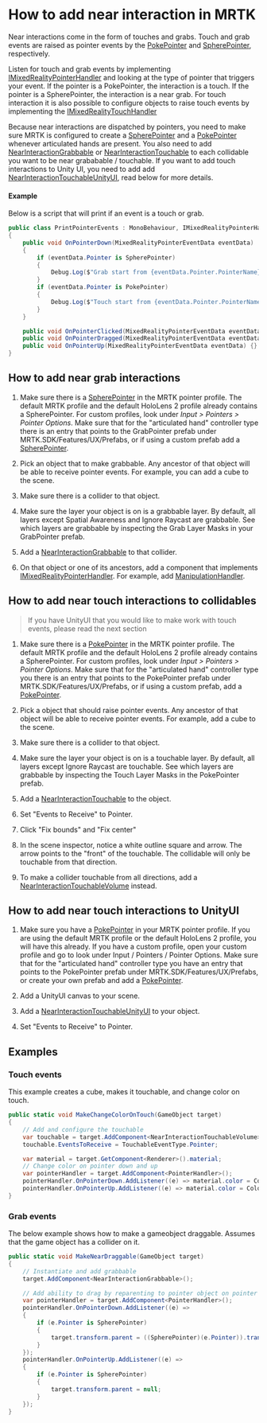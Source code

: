 # How to add near interaction in MRTK
Near interactions come in the form of touches and grabs. Touch and grab events are raised as pointer events by the [PokePointer](Pointers.md#pokepointer) and [SpherePointer](Pointers.md#spherepointer), respectively.

Listen for touch and grab events by implementing [IMixedRealityPointerHandler](xref:Microsoft.MixedReality.Toolkit.Input.IMixedRealityPointerHandler) and looking at the type of pointer that triggers your event. If the pointer is a PokePointer, the interaction is a touch. If the pointer is a SpherePointer, the interaction is a near grab. For touch interaction it is also possible to configure objects to raise touch events by implementing the [IMixedRealityTouchHandler](xref:Microsoft.MixedReality.Toolkit.Input.IMixedRealityTouchHandler)

Because near interactions are dispatched by pointers, you need to make sure MRTK is configured to create a [SpherePointer](Pointers.md#spherepointer) and a [PokePointer](Pointers.md#pokepointer) whenever articulated hands are present. You also need to add [NearInteractionGrabbable](xref:Microsoft.MixedReality.Toolkit.Input.NearInteractionGrabbable) or [NearInteractionTouchable](xref:Microsoft.MixedReality.Toolkit.Input.NearInteractionTouchable) to each collidable you want to be near grababable / touchable. If you want to add touch interactions to Unity UI, you need to add add [NearInteractionTouchableUnityUI](xref:Microsoft.MixedReality.Toolkit.Input.NearInteractionTouchableUnityUI), read below for more details.

#### Example
Below is a script that will print if an event is a touch or grab.

```csharp
public class PrintPointerEvents : MonoBehaviour, IMixedRealityPointerHandler
{
    public void OnPointerDown(MixedRealityPointerEventData eventData)
    {
        if (eventData.Pointer is SpherePointer)
        {
            Debug.Log($"Grab start from {eventData.Pointer.PointerName}");
        }
        if (eventData.Pointer is PokePointer)
        {
            Debug.Log($"Touch start from {eventData.Pointer.PointerName}");
        }
    }

    public void OnPointerClicked(MixedRealityPointerEventData eventData) {}
    public void OnPointerDragged(MixedRealityPointerEventData eventData) {}
    public void OnPointerUp(MixedRealityPointerEventData eventData) {}
}
```

## How to add near grab interactions
1. Make sure there is a [SpherePointer](Pointers.md#spherepointer) in the MRTK pointer profile. The default MRTK profile and the default HoloLens 2 profile already contains a SpherePointer. For custom profiles, look under _Input > Pointers > Pointer Options_. Make sure that for the "articulated hand" controller type there is an entry that points to the GrabPointer prefab under MRTK.SDK/Features/UX/Prefabs, or if using a custom prefab add a [SpherePointer](Pointers.md#spherepointer).

1. Pick an object that to make grabbable. Any ancestor of that object will be able to receive pointer events. For example, you can add a cube to the scene.

1. Make sure there is a collider to that object.

1. Make sure the layer your object is on is a grabbable layer. By default, all layers except Spatial Awareness and Ignore Raycast are grabbable. See which layers are grabbable by inspecting the Grab Layer Masks in your GrabPointer prefab.

1. Add a [NearInteractionGrabbable](xref:Microsoft.MixedReality.Toolkit.Input.NearInteractionGrabbable) to that collider.

1. On that object or one of its ancestors, add a component that implements [IMixedRealityPointerHandler](xref:Microsoft.MixedReality.Toolkit.Input.IMixedRealityPointerHandler). For example, add [ManipulationHandler](xref:Microsoft.MixedReality.Toolkit.UI.ManipulationHandler).


## How to add near touch interactions to collidables
> If you have UnityUI that you would like to make work with touch events, please read the next section

1. Make sure there is a [PokePointer](Pointers.md#pokepointer) in the MRTK pointer profile.  The default MRTK profile and the default HoloLens 2 profile already contains a SpherePointer. For custom profiles, look under _Input > Pointers > Pointer Options_. Make sure that for the "articulated hand" controller type you there is an entry that points to the PokePointer prefab under MRTK.SDK/Features/UX/Prefabs, or if using a custom prefab, add a [PokePointer](Pointers.md#pokepointer).

1.  Pick a object that should raise pointer events. Any ancestor of that object will be able to receive pointer events. For example, add a cube to the scene.

1. Make sure there is a collider to that object.

1. Make sure the layer your object is on is a touchable layer. By default, all layers except Ignore Raycast are touchable. See which layers are grabbable by inspecting the Touch Layer Masks in the PokePointer prefab.

1. Add a [NearInteractionTouchable](xref:Microsoft.MixedReality.Toolkit.Input.NearInteractionTouchable) to the object. 

1. Set "Events to Receive" to Pointer.

1. Click "Fix bounds" and "Fix center"

1. In the scene inspector, notice a white outline square and arrow. The arrow points to the "front" of the touchable. The collidable will only be touchable from that direction.

1. To make a collider touchable from all directions, add a [NearInteractionTouchableVolume](xref:Microsoft.MixedReality.Toolkit.Input.NearInteractionTouchableVolume) instead.

## How to add near touch interactions to UnityUI
1. Make sure you have a [PokePointer](Pointers.md#pokepointer) in your MRTK pointer profile. If you are using the default MRTK profile or the default HoloLens 2 profile, you will have this already. If you have a custom profile, open your custom profile and go to look under Input / Pointers  / Pointer Options. Make sure that for the "articulated hand" controller type you have an entry that points to the PokePointer prefab under MRTK.SDK/Features/UX/Prefabs, or create your own prefab and add a [PokePointer](Pointers.md#pokepointer).

1. Add a UnityUI canvas to your scene.

1. Add a [NearInteractionTouchableUnityUI](xref:Microsoft.MixedReality.Toolkit.Input.NearInteractionTouchableUnityUI) to your object. 

1. Set "Events to Receive" to Pointer.


## Examples

### Touch events
This example creates a cube, makes it touchable, and change color on touch.
```csharp
public static void MakeChangeColorOnTouch(GameObject target)
{
    // Add and configure the touchable
    var touchable = target.AddComponent<NearInteractionTouchableVolume>();
    touchable.EventsToReceive = TouchableEventType.Pointer;

    var material = target.GetComponent<Renderer>().material;
    // Change color on pointer down and up
    var pointerHandler = target.AddComponent<PointerHandler>();
    pointerHandler.OnPointerDown.AddListener((e) => material.color = Color.green);
    pointerHandler.OnPointerUp.AddListener((e) => material.color = Color.magenta);
}
```

### Grab events
The below example shows how to make a gameobject draggable. Assumes that the game object has a collider on it.

```csharp
public static void MakeNearDraggable(GameObject target)
{
    // Instantiate and add grabbable
    target.AddComponent<NearInteractionGrabbable>();

    // Add ability to drag by reparenting to pointer object on pointer down
    var pointerHandler = target.AddComponent<PointerHandler>();
    pointerHandler.OnPointerDown.AddListener((e) =>
    {
        if (e.Pointer is SpherePointer)
        {
            target.transform.parent = ((SpherePointer)(e.Pointer)).transform;
        }
    });
    pointerHandler.OnPointerUp.AddListener((e) =>
    {
        if (e.Pointer is SpherePointer)
        {
            target.transform.parent = null;
        }
    });
}
```
